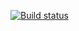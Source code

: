 [![Build status](https://ci.appveyor.com/api/projects/status/9u40469mk2bdbhxm?svg=true)](https://ci.appveyor.com/project/Ilya/prototype-task)
